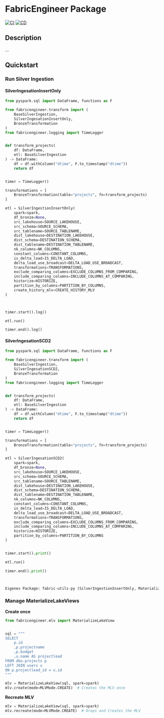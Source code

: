 # FabricEngineer Package
[![CI](https://github.com/enricogoerlitz/fabricengineer-py/actions/workflows/ci.yml/badge.svg)](https://github.com/enricogoerlitz/fabricengineer-py/actions/workflows/ci.yml)
[![CD](https://github.com/enricogoerlitz/fabricengineer-py/actions/workflows/release.yml/badge.svg)](https://github.com/enricogoerlitz/fabricengineer-py/actions/workflows/release.yml)

## Description

...

## Quickstart

### Run Silver Ingestion


#### SilverIngesationInsertOnly

```python
from pyspark.sql import DataFrame, functions as F

from fabricengineer.transform import (
    BaseSilverIngestion,
    SilverIngesationInsertOnly,
    BronzeTransformation
)
from fabricengineer.logging import TimeLogger


def transform_projects(
    df: DataFrame,
    etl: BaseSilverIngestion
) -> DataFrame:
    df = df.withColumn("dtime", F.to_timestamp("dtime"))
    return df


timer = TimeLogger()

transformations = [
    BronzeTransformation(table="projects", fn=transform_projects)
]

etl = SilverIngestionInsertOnly(
    spark=spark,
    df_bronze=None,
    src_lakehouse=SOURCE_LAKEHOUSE,
    src_schema=SOURCE_SCHEMA,
    src_tablename=SOURCE_TABLENAME,
    dist_lakehouse=DESTINATION_LAKEHOUSE,
    dist_schema=DESTINATION_SCHEMA,
    dist_tablename=DESTINATION_TABLENAME,
    nk_columns=NK_COLUMNS,
    constant_columns=CONSTANT_COLUMNS,
    is_delta_load=IS_DELTA_LOAD,
    delta_load_use_broadcast=DELTA_LOAD_USE_BROADCAST,
    transformations=TRANSFORMATIONS,
    exclude_comparing_columns=EXCLUDE_COLUMNS_FROM_COMPARING,
    include_comparing_columns=INCLUDE_COLUMNS_AT_COMPARING,
    historize=HISTORIZE,
    partition_by_columns=PARTITION_BY_COLUMNS,
    create_history_mlv=CREATE_HISTORY_MLV
)



timer.start().log()

etl.run()

timer.end().log()
```

#### SilverIngesationSCD2

```python
from pyspark.sql import DataFrame, functions as F

from fabricengineer.transform import (
    BaseSilverIngestion,
    SilverIngesationSCD2,
    BronzeTransformation
)
from fabricengineer.logging import TimeLogger


def transform_projects(
    df: DataFrame,
    etl: BaseSilverIngestion
) -> DataFrame:
    df = df.withColumn("dtime", F.to_timestamp("dtime"))
    return df


timer = TimeLogger()

transformations = [
    BronzeTransformation(table="projects", fn=transform_projects)
]

etl = SilverIngesationSCD2(
    spark=spark,
    df_bronze=None,
    src_lakehouse=SOURCE_LAKEHOUSE,
    src_schema=SOURCE_SCHEMA,
    src_tablename=SOURCE_TABLENAME,
    dist_lakehouse=DESTINATION_LAKEHOUSE,
    dist_schema=DESTINATION_SCHEMA,
    dist_tablename=DESTINATION_TABLENAME,
    nk_columns=NK_COLUMNS,
    constant_columns=CONSTANT_COLUMNS,
    is_delta_load=IS_DELTA_LOAD,
    delta_load_use_broadcast=DELTA_LOAD_USE_BROADCAST,
    transformations=TRANSFORMATIONS,
    exclude_comparing_columns=EXCLUDE_COLUMNS_FROM_COMPARING,
    include_comparing_columns=INCLUDE_COLUMNS_AT_COMPARING,
    historize=HISTORIZE,
    partition_by_columns=PARTITION_BY_COLUMNS
)


timer.start().print()

etl.run()

timer.end().print()



Eigenes Package: fabric-utils-py (SilverIngestionInsertOnly, MaterializedLakeView(lakehouse, schema, table_name, mode=CREATE | DROP_CREATE).execute(); ...

```

### Manage MaterializeLakeViews


**Create once**

```python
from fabricengineer.mlv import MaterializeLakeView


sql = """
SELECT
    p.id
    ,p.projectname
    ,p.budget
    ,u.name AS projectlead
FROM dbo.projects p
LEFT JOIN users u
ON p.projectlead_id = u.id
"""

mlv = MaterializeLakeView(sql, spark=spark)
mlv.create(mode=MLVMode.CREATE)  # Creates the MLV once
```

**Recreate MLV**

```python
mlv = MaterializeLakeView(sql, spark=spark)
mlv.recreate(mode=MLVMode.CREATE)  # Drops and Creates the MLV
```
